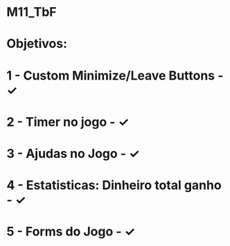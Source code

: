 # M11_TbF

# Objetivos:
# 	1 - Custom Minimize/Leave Buttons - ✓
# 	2 - Timer no jogo - ✓
# 	3 - Ajudas no Jogo - ✓
# 	4 - Estatisticas: Dinheiro total ganho - ✓
#   5 - Forms do Jogo - ✓
